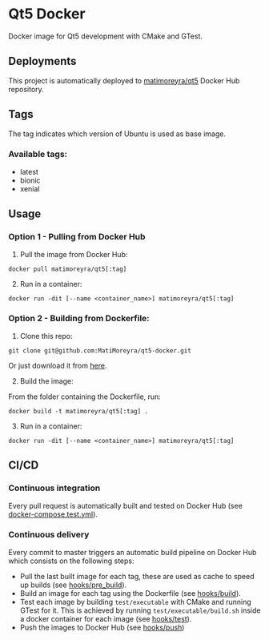 # Qt5 Docker
Docker image for Qt5 development with CMake and GTest.

## Deployments

This project is automatically deployed to [matimoreyra/qt5](https://hub.docker.com/repository/docker/matimoreyra/qt5) Docker Hub repository.

## Tags
The tag indicates which version of Ubuntu is used as base image.

### Available tags:
  - latest
  - bionic
  - xenial

## Usage
### Option 1 - Pulling from Docker Hub

1. Pull the image from Docker Hub:
```
docker pull matimoreyra/qt5[:tag]
```
2. Run in a container:
```
docker run -dit [--name <container_name>] matimoreyra/qt5[:tag]
```

### Option 2 - Building from Dockerfile:
1. Clone this repo:
```
git clone git@github.com:MatiMoreyra/qt5-docker.git
```
Or just download it from [here](https://github.com/MatiMoreyra/qt5-docker/archive/master.zip).

2. Build the image:

From the folder containing the Dockerfile, run:
```
docker build -t matimoreyra/qt5[:tag] .
```

3. Run in a container:
```
docker run -dit [--name <container_name>] matimoreyra/qt5[:tag]
```

## CI/CD
### Continuous integration
Every pull request is automatically built and tested on Docker Hub (see [docker-compose.test.yml](https://github.com/MatiMoreyra/qt5-docker/blob/master/hooks/pre_build)).

### Continuous delivery
Every commit to master triggers an automatic build pipeline on Docker Hub which consists on the following steps:
  - Pull the last built image for each tag, these are used as cache to speed up builds (see [hooks/pre_build](https://github.com/MatiMoreyra/qt5-docker/blob/master/hooks/pre_build)).
  - Build an image for each tag using the Dockerfile (see [hooks/build](https://github.com/MatiMoreyra/qt5-docker/blob/master/hooks/build)).
  - Test each image by building `test/executable` with CMake and running GTest for it. This is achieved by running `test/executable/build.sh` inside a docker container for each image (see [hooks/test](https://github.com/MatiMoreyra/qt5-docker/blob/master/hooks/test)).
  - Push the images to Docker Hub (see [hooks/push](https://github.com/MatiMoreyra/qt5-docker/blob/master/hooks/push))
